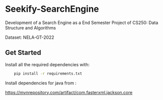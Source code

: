
# Seekify-SearchEngine

Development of a Search Engine as a End Semester Project of CS250: Data Structure and Algorithms

Dataset: NELA-GT-2022







## Get Started

Install all the required dependencies with:

```bash
    pip install -r requirements.txt
```
Install dependencies for java from :

https://mvnrepository.com/artifact/com.fasterxml.jackson.core

    
